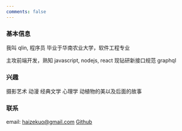 ```yaml
---
comments: false
---
```



### 基本信息

我叫 qlin, 程序员
毕业于华南农业大学，软件工程专业

主攻前端开发，熟知 javascript, nodejs, react
现钻研新接口规范 graphql

### 兴趣

摄影艺术
动漫
经典文学
心理学
动植物的美以及后面的故事



### 联系

email: haizekuo@gmail.com
[Github](https://github.com/winixt)
